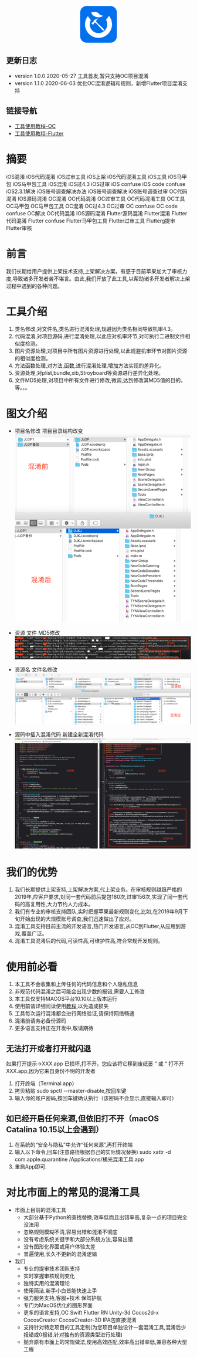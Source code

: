 
<div align="center">
<img width="100" height="100" src="resources/icon.png" alt="icon.png"/>
</p>
</div>

## 更新日志
* version 1.0.0  2020-05-27  工具首发,暂只支持OC项目混淆
* version 1.1.0  2020-06-03  优化OC混淆逻辑和规则，新增Flutter项目混淆支持

## 链接导航
* [工具使用教程-OC](https://shimo.im/docs/wwh3qxrwvY9ctYdy/read)
* [工具使用教程-Flutter](https://shimo.im/docs/tgY98xDh38h3DWTt/ )

# 摘要
iOS混淆 iOS代码混淆 iOS过审工具 iOS上架 iOS代码混淆工具 iOS工具 iOS马甲包 iOS马甲包工具 iOS混淆 iOS过4.3 iOS过审 iOS confuse iOS code confuse iOS2.3.1解决 iOS账号调查解决办法 iOS账号调查解决 iOS账号调查过审 OC代码混淆 IOS源码混淆 OC混淆 OC代码混淆 OC过审工具 OC代码混淆工具 OC工具 OC马甲包 OC马甲包工具 OC混淆 OC过4.3 OC过审 OC confuse OC code confuse OC解决  OC代码混淆 IOS源码混淆 
Flutter源码混淆 Flutter混淆  Flutter代码混淆  Flutter confuse  Flutter马甲包工具  Flutter过审工具 Flutterg提审 Flutter审核

# 前言
我们长期给用户提供上架技术支持,上架解决方案。有感于目前苹果加大了审核力度,导致诸多开发者苦不堪言。由此,我们开放了此工具,以帮助诸多开发者解决上架过程中遇到的各种问题。

# 工具介绍
1. 类名修改,对文件名,类名进行混淆处理,规避因为类名相同导致机审4.3。
2. 代码混淆,对项目源码,进行混淆处理,以此应对机审环节,对可执行二进制文件相似度检测。
3. 图片资源处理,对项目中所有图片资源进行处理,以此规避机审环节对图片资源的相似度检测。
4. 方法函数处理,对方法,函数,进行混淆处理,增加方法实现的差异化。
5. 资源处理,对plist,bundle,xib,Stroyboard等资源进行差异化处理。
6. 文件MD5处理,对项目中所有文件进行修改,微调,达到修改其MD5值的目的。
    等。。。
    
# 图文介绍
* 项目名修改  项目目录结构改变 
![](resources/djkj3.png)

* 资源  文件 MD5修改
![](resources/djkj2.png)

* 资源名  文件名修改
![](resources/djkj1.png)

* 源码中插入混淆代码  新建全新混淆代码
![](resources/djkj4.png)




# 我们的优势
1. 我们长期提供上架支持,上架解决方案,代上架业务。在审核规则越趋严格的2019年,应客户要求,对同一套代码前后提包180次,过审156次,实现了同一套代码的高复用性,大力节约人力成本。
2. 我们有专业的审核支持团队,实时把握苹果最新规则变化,比如,在2019年9月下旬开始出现的大规模账号调查,我们迅速做出了应对。
3. 混淆工具支持目前主流的开发语言,热门开发语言,从OC到Flutter,从应用到游戏,覆盖广泛。
4. 混淆工具混淆后的代码,可读性高,可维护性高,符合常规开发规则。

# 使用前必看
1. 本工具不会收集和上传任何的代码信息和个人隐私信息
2. 非规范代码混淆之后可能会出现少数的报错,需要人工修改
3. 本工具仅支持MACOS平台10.10以上版本运行
4. 使用前请详细阅读使用[教程](https://shimo.im/docs/rJVQr6kP9Htv8t3C/),以免造成损失
5. 工具每次运行混淆都会进行网络验证,请保持网络畅通
6. 混淆前请务必备份源码
7. 更多语言支持正在开发中,敬请期待

## 无法打开或者打开就闪退
如果打开提示->XXX.app 已损坏,打不开。您应该将它移到废纸篓 ” 或 “ 打不开 XXX.app,因为它来自身份不明的开发者
1. 打开终端（Terminal.app）
2. 拷贝粘贴 sudo spctl --master-disable,按回车键
3. 输入你的账户密码,按回车键确认执行（该密码不会显示,直接输入即可）

## 如已经开启任何来源,但依旧打不开（macOS Catalina 10.15以上会遇到）
1. 在系统的“安全与隐私”中允许“任何来源”,再打开终端
2. 输入以下命令,回车(注意路径根据自己的实际情况替换)
sudo xattr -d com.apple.quarantine /Applications/橘光混淆工具.app
1. 重启App即可.

# 对比市面上的常见的混淆工具
* 市面上目前的混淆工具
    * 大部分基于Python的查找替换,效率低而且出错率高,复杂一点的项目完全没法用
    * 忽略规则模糊不清,容易出错和混淆不彻底
    * 没有考虑系统关键字和大部分系统方法,容易出错
    * 没有图形化界面或用户体验太差
    * 普遍使用,长久不更新的混淆逻辑
* 我们
    * 专业的提审技术团队支持
    * 实时掌握审核规则变化
    * 独特实用的混淆理论
    * 使用简洁,新手小白皆能快速上手
    * 强力服务支持,客服+技术 保驾护航
    * 专门为MacOS优化的图形界面
    * 更多的语言支持,OC Swift Flutter RN Unity-3d Cocos2d-x CocosCreator CocosCreator-3D  IPA包直接混淆
    * 支持针对特定项目的工具定制(为您项目单独设计一套混淆工具,混淆后少报错或0报错,针对独有的资源类型进行处理)
    * 抛弃原有市面上的常规做法,使用高效匹配,效率高出错率低,兼容各种大型工程








